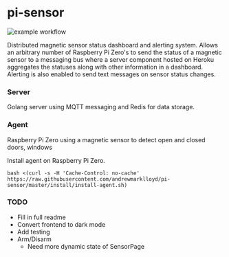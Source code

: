 # pi-sensor

![example workflow](https://github.com/andrewmarklloyd/pi-sensor/actions/workflows/main.yml/badge.svg)


Distributed magnetic sensor status dashboard and alerting system. Allows an arbitrary number of Raspberry Pi Zero's to send the status of a magnetic sensor to a messaging bus where a server component hosted on Heroku aggregates the statuses along with other information in a dashboard. Alerting is also enabled to send text messages on sensor status changes.

### Server

Golang server using MQTT messaging and Redis for data storage.

### Agent

Raspberry Pi Zero using a magnetic sensor to detect open and closed doors, windows

Install agent on Raspberry Pi Zero.

```
bash <(curl -s -H 'Cache-Control: no-cache' https://raw.githubusercontent.com/andrewmarklloyd/pi-sensor/master/install/install-agent.sh)
```

### TODO

- Fill in full readme
- Convert frontend to dark mode
- Add testing
- Arm/Disarm
    - Need more dynamic state of SensorPage
